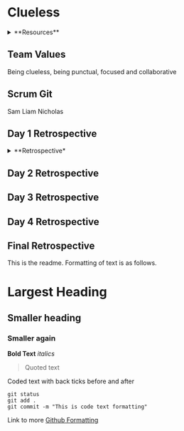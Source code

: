 # Clueless


<details><summary>**Resources**</summary>
<p>
Resources

[TinkerCad](https://www.tinkercad.com/things/bbRPA2QoqOV-team1/editel?sharecode=ZBeQhh17jUikznvsGRZypjfcYoWp6huOA6y6t5P-ZSY)

[Diagrams](https://cdn.discordapp.com/attachments/864087098730741792/864441848746213386/TinkerCad_Diagrams.pdf)

[Stories](https://cdn.discordapp.com/attachments/864087098730741792/864087659261591562/Virtual_Mission_to_Mars_Stories.pdf)
</p>
</details>

## Team Values
Being clueless, being punctual, focused and collaborative

## Scrum Git
Sam
Liam
Nicholas

## Day 1 Retrospective

<details><summary>**Retrospective*</summary>

### What went well
We efficiently communicated as a team to solve problems that we encountered while designing the hardware and software of the rover.

### What didn't go well
The organisation of our code and resources was not up to professional standard.

### What we will do more of tomorrow
Seek help from mentors when issues arise that we cannot rectify

### What we will do less of tomorrow
Less disorganisation and neater hardware and software.

</details>

## Day 2 Retrospective

## Day 3 Retrospective

## Day 4 Retrospective

## Final Retrospective

This is the readme. Formatting of text is as follows.

# Largest Heading
## Smaller heading
### Smaller again

**Bold Text**
*italics*
>Quoted text

Coded text with back ticks before and after
```
git status
git add .
git commit -m "This is code text formatting"
```

Link to more [Github Formatting](https://help.github.com/en/github/writing-on-github/basic-writing-and-formatting-syntax)

